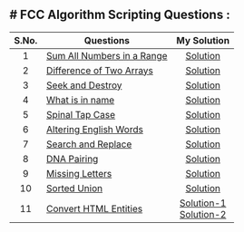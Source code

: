## # FCC Algorithm Scripting Questions :

| S.No. |                   Questions                  |  My Solution |
| :---: |    --------------------------------------    |   :----:     |
|   1   | [Sum All Numbers in a Range](https://www.freecodecamp.org/learn/javascript-algorithms-and-data-structures/intermediate-algorithm-scripting/sum-all-numbers-in-a-range) | [Solution](sum-all-numbers-in-a-range.js) |
|   2   | [Difference of Two Arrays](https://www.freecodecamp.org/learn/javascript-algorithms-and-data-structures/intermediate-algorithm-scripting/diff-two-arrays) | [Solution](diff-two-arrays.js) |
|   3   | [Seek and Destroy](https://www.freecodecamp.org/learn/javascript-algorithms-and-data-structures/intermediate-algorithm-scripting/seek-and-destroy) | [Solution](seek-and-destroy.js) |
|   4   | [What is in name](https://www.freecodecamp.org/learn/javascript-algorithms-and-data-structures/intermediate-algorithm-scripting/wherefore-art-thou) | [Solution](what-is-in-name.js) |
|   5   | [Spinal Tap Case](https://www.freecodecamp.org/learn/javascript-algorithms-and-data-structures/intermediate-algorithm-scripting/spinal-tap-case) | [Solution](spinal-tap-case.js) |
|   6   | [Altering English Words](https://www.freecodecamp.org/learn/javascript-algorithms-and-data-structures/intermediate-algorithm-scripting/pig-latin) | [Solution](altering-english-words.js) |
|   7   | [Search and Replace](https://www.freecodecamp.org/learn/javascript-algorithms-and-data-structures/intermediate-algorithm-scripting/search-and-replace) | [Solution](search-and-replace.js) |
|   8   | [DNA Pairing](https://www.freecodecamp.org/learn/javascript-algorithms-and-data-structures/intermediate-algorithm-scripting/dna-pairing) | [Solution](dna-pairing.js) |
|   9   | [Missing Letters](https://www.freecodecamp.org/learn/javascript-algorithms-and-data-structures/intermediate-algorithm-scripting/missing-letters) | [Solution](missing-letters.js) |
|  10   | [Sorted Union](https://www.freecodecamp.org/learn/javascript-algorithms-and-data-structures/intermediate-algorithm-scripting/sorted-union) | [Solution](sorted-union.js) |
|  11   | [Convert HTML Entities](https://www.freecodecamp.org/learn/javascript-algorithms-and-data-structures/intermediate-algorithm-scripting/convert-html-entities) | [Solution-1](convert-html-entities.js) <br /> [Solution-2](convert-html-entities2.js) |
